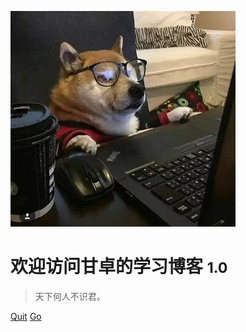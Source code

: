 ![logo](logo.jpeg)

# 欢迎访问甘卓的学习博客 <small>1.0</small>

> 天下何人不识君。



[Quit](https://www.baidu.com)
[Go](./)
